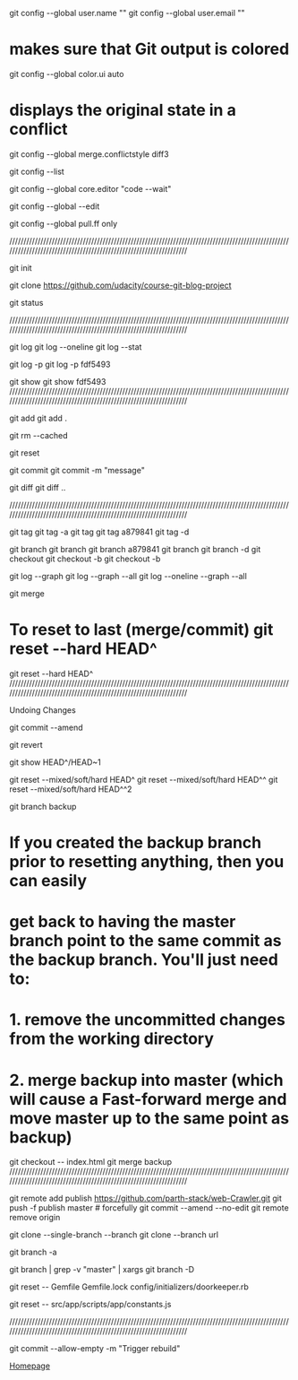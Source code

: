 git config --global user.name "<Your-Full-Name>"
git config --global user.email "<your-email-address>"

# makes sure that Git output is colored
git config --global color.ui auto

# displays the original state in a conflict
git config --global merge.conflictstyle diff3

git config --list

git config --global core.editor "code --wait"


git config --global --edit

git config --global pull.ff only

//////////////////////////////////////////////////////////////////////////////////////////////////////////////////////////////////////////////////////////////////

git init

git clone https://github.com/udacity/course-git-blog-project

git status

//////////////////////////////////////////////////////////////////////////////////////////////////////////////////////////////////////////////////////////////////

git log
git log --oneline
git log --stat

git log -p
git log -p fdf5493

git show
git show fdf5493
//////////////////////////////////////////////////////////////////////////////////////////////////////////////////////////////////////////////////////////////////

git add <file>
git add .

git rm --cached <file>

git reset

git commit
git commit -m "message"

git diff
git diff <first-branch-name>..<second-branch-name>

//////////////////////////////////////////////////////////////////////////////////////////////////////////////////////////////////////////////////////////////////

git tag
git tag -a <tag-name>
git tag <tag-name>
git tag <tag-name> a879841
git tag -d <tag-name>

git branch
git branch <new-branch-name>
git branch <new-branch-name> a879841
git branch <new-branch-name> <parent-branch-name>
git branch -d <branch-name>
git checkout <branch-name>
git checkout -b <new-branch-name>
git checkout -b <new-branch-name> <parent-branch-name>

git log --graph
git log --graph --all
git log --oneline --graph --all

git merge <name-of-branch-to-merge-in>

# To reset to last (merge/commit) git reset --hard HEAD^
git reset --hard HEAD^
//////////////////////////////////////////////////////////////////////////////////////////////////////////////////////////////////////////////////////////////////

Undoing Changes

git commit --amend

git revert <SHA-of-commit-to-revert>

git show HEAD^/HEAD~1

git reset --mixed/soft/hard HEAD^
git reset --mixed/soft/hard HEAD^^
git reset --mixed/soft/hard HEAD^^2

git branch backup

# If you created the backup branch prior to resetting anything, then you can easily
# get back to having the master branch point to the same commit as the backup branch. You'll just need to:
# 1. remove the uncommitted changes from the working directory
# 2. merge backup into master (which will cause a Fast-forward merge and move master up to the same point as backup)
git checkout -- index.html
git merge backup
//////////////////////////////////////////////////////////////////////////////////////////////////////////////////////////////////////////////////////////////////


git remote add publish https://github.com/parth-stack/web-Crawler.git
git push -f publish master  # forcefully
git commit --amend --no-edit
git remote remove origin


git clone --single-branch --branch <branchname> <remote-repo>
git clone --branch <branchname> url

git branch -a

git branch | grep -v "master" | xargs git branch -D

git reset -- Gemfile Gemfile.lock config/initializers/doorkeeper.rb

git reset -- src/app/scripts/app/constants.js

//////////////////////////////////////////////////////////////////////////////////////////////////////////////////////////////////////////////////////////////////

git commit --allow-empty -m "Trigger rebuild"


[Homepage](./0README.md)